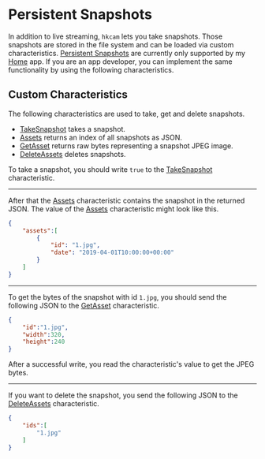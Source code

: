 # Persistent Snapshots

In addition to live streaming, `hkcam` lets you take snapshots.
Those snapshots are stored in the file system and can be loaded via custom characteristics.
[Persistent Snapshots](/SNAPSHOTS.md) are currently only supported by my [Home](https://hochgatterer.me/home) app.
If you are an app developer, you can implement the same functionality by using the following characteristics.

## Custom Characteristics

The following characteristics are used to take, get and delete snapshots.

- [TakeSnapshot](/take_snapshot.go) takes a snapshot.
- [Assets](/assets.go) returns an index of all snapshots as JSON.
- [GetAsset](/get_asset.go) returns raw bytes representing a snapshot JPEG image.
- [DeleteAssets](/delete_assets.go) deletes snapshots.

To take a snapshot, you should write `true` to the [TakeSnapshot](/take_snapshot.go) characteristic.

---

After that the [Assets](/assets.go) characteristic contains the snapshot in the returned JSON.
The value of the [Assets](/assets.go) characteristic might look like this.

```json
{
    "assets":[
        {
            "id": "1.jpg",
            "date": "2019-04-01T10:00:00+00:00"
        }
    ]
}
```

---

To get the bytes of the snapshot with id `1.jpg`, you should send the following JSON to the [GetAsset](/get_asset.go) characteristic.

```json
{
    "id":"1.jpg",
    "width":320,
    "height":240
}
```

After a successful write, you read the characteristic's value to get the JPEG bytes.

---

If you want to delete the snapshot, you send the following JSON to the [DeleteAssets](/delete_assets.go) characteristic.

```json
{
    "ids":[
        "1.jpg"
    ]
}
```